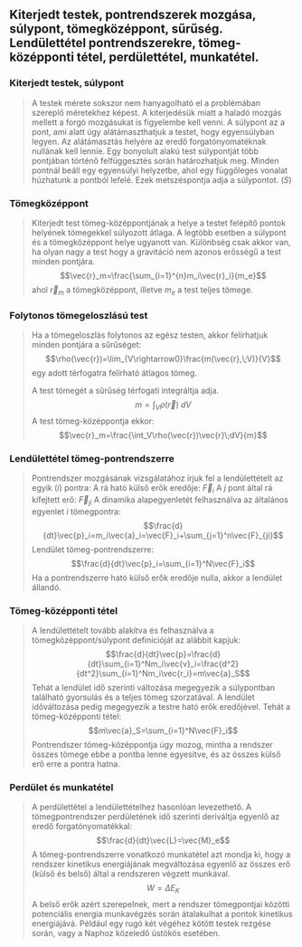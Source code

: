 ## Kiterjedt testek, pontrendszerek mozgása, súlypont, tömegközéppont, sűrűség. Lendülettétel pontrendszerekre, tömeg-középponti tétel, perdülettétel, munkatétel.

### Kiterjedt testek, súlypont
>A testek mérete sokszor nem hanyagolható el a problémában szereplő méretekhez képest. A kiterjedésük miatt a haladó mozgás mellett a forgó mozgásukat is figyelembe kell venni. A súlypont az a pont, ami alatt úgy alátámaszthatjuk a testet, hogy egyensúlyban legyen.
>Az alátámasztás helyére az eredő forgatónyomatéknak nullának kell lennie.
>Egy bonyolult alakú test súlypontját több pontjában történő felfüggesztés során határozhatjuk meg. Minden pontnál beáll egy egyensúlyi helyzetbe, ahol egy függőleges vonalat húzhatunk a pontból lefelé. Ezek metszéspontja adja a súlypontot. ($S$)

### Tömegközéppont
>Kiterjedt test tömeg-középpontjának a helye a testet felépítő pontok helyének tömegekkel súlyozott átlaga.
>A legtöbb esetben a súlypont és a tömegközéppont helye ugyanott van. Különbség csak akkor van, ha olyan nagy a test hogy a gravitáció nem azonos erősségű a test minden pontjára.
>$$\vec{r}_m=\frac{\sum_{i=1}^{n}m_i\vec{r}_i}{m_e}$$
>ahol $\vec{r}_m$ a tömegközéppont, illetve $m_e$ a test teljes tömege.

### Folytonos tömegeloszlású test
>Ha a tömegeloszlás folytonos az egész testen, akkor felírhatjuk minden pontjára a sűrűséget:
>$$\rho(\vec{r})=\lim_{V\rightarrow0}\frac{m(\vec{r},\;V)}{V}$$
>egy adott térfogatra felírható átlagos tömeg.
>
>A test tömegét a sűrűség térfogati integráltja adja.
>$$m=\int_{V}\rho(\vec{r})\;dV$$
>A test tömeg-középpontja ekkor:
>$$\vec{r}_m=\frac{\int_V\rho(\vec{r})\vec{r}\;dV}{m}$$

### Lendülettétel tömeg-pontrendszerre
>Pontrendszer mozgásának vizsgálatához írjuk fel a lendülettételt az egyik ($i$) pontra:
>A rá ható külső erők eredője: $\vec{F}_i$
>A $j$ pont által rá kifejtett erő: $\vec{F}_{ji}$
>A dinamika alapegyenletét felhasználva az általános egyenlet $i$ tömegpontra:
>$$\frac{d}{dt}\vec{p}_i=m_i\vec{a}_i=\vec{F}_i+\sum_{j=1}^n\vec{F}_{ji}$$
>Lendület tömeg-pontrendszerre:
>$$\frac{d}{dt}\vec{p}_i=\sum_{i=1}^N\vec{F}_i$$
>Ha a pontrendszerre ható külső erők eredője nulla, akkor a lendület állandó.

### Tömeg-középponti tétel
>A lendülettételt tovább alakítva és felhasználva a tömegközéppont/súlypont definícióját az alábbit kapjuk:
>$$\frac{d}{dt}\vec{p}=\frac{d}{dt}\sum_{i=1}^Nm_i\vec{v}_i=\frac{d^2}{dt^2}\sum_{i=1}^Nm_i\vec{r_i}=m\vec{a}_S$$
>Tehát a lendület idő szerinti változása megegyezik a súlypontban található gyorsulás és a teljes tömeg szorzatával.
>A lendület időváltozása pedig megegyezik a testre ható erők eredőjével. Tehát a tömeg-középponti tétel:
>$$m\vec{a}_S=\sum_{i=1}^N\vec{F}_i$$
>Pontrendszer tömeg-középpontja úgy mozog, mintha a rendszer összes tömege ebbe a pontba lenne egyesítve, és az összes külső erő erre a pontra hatna.

### Perdület és munkatétel
>A perdülettétel a lendülettételhez hasonlóan levezethető. A tömegpontrendszer perdületének idő szerinti deriváltja egyenlő az eredő forgatónyomatékkal: 
>$$\frac{d}{dt}\vec{L}=\vec{M}_e$$
>A tömeg-pontrendszerre vonatkozó munkatétel azt mondja ki, hogy a rendszer kinetikus energiájának megváltozása egyenlő az összes erő (külső és belső) által a rendszeren végzett munkával.
>$$W=\Delta E_K$$
>A belső erők azért szerepelnek, mert a rendszer tömegpontjai közötti potenciális energia munkavégzés során átalakulhat a pontok kinetikus energiájává. Például egy rugó két végéhez kötött testek rezgése során, vagy a Naphoz közeledő üstökös esetében.

